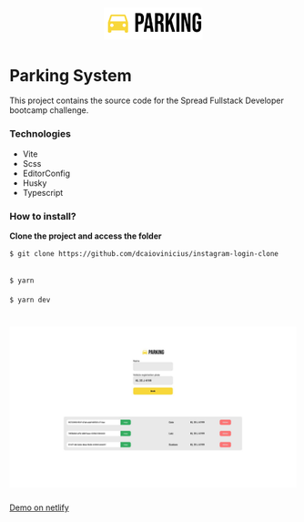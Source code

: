 <h1 align="center">
	<img alt="Logo" width="173px" src="assets/logo.svg"/>
</h1>

# Parking System

This project contains the source code for the Spread Fullstack Developer bootcamp challenge.

### Technologies

- Vite
- Scss
- EditorConfig
- Husky
- Typescript

### How to install?

**Clone the project and access the folder**

```
$ git clone https://github.com/dcaiovinicius/instagram-login-clone
```

```bash

$ yarn

$ yarn dev

```
<h1 align="center">
	<img alt="Mockup" width="800px"  src="assets/screenshot.jpg" />
</h1>


<a href="https://astonishing-banoffee-5682aa.netlify.app/">Demo on netlify</a>

